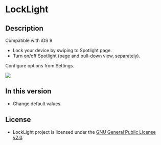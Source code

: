 # LockLight

## Description

Compatible with iOS 9

- Lock your device by swiping to Spotlight page.
- Turn on/off Spotlight (page and pull-down view, separately).

Configure options from Settings.

![](http://i1028.photobucket.com/albums/y349/JLTHU/Github/lle_zpsysxipzex.png)

## In this version

- Change default values.

## License

- LockLight project is licensed under the [GNU General Public License v2.0](http://www.gnu.org/licenses/old-licenses/gpl-2.0.en.html).